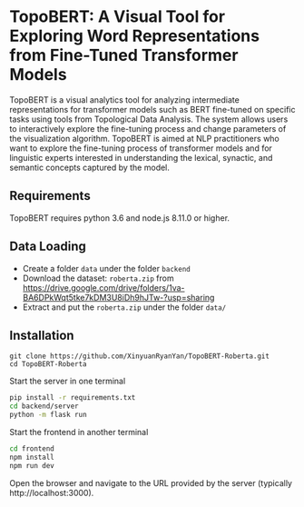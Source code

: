 # TopoBERT: A Visual Tool for Exploring Word Representations from Fine-Tuned Transformer Models

TopoBERT is a visual analytics tool for analyzing intermediate representations for transformer models such as BERT fine-tuned on specific tasks using tools from Topological Data Analysis.
The system allows users to interactively explore the fine-tuning process and change parameters of the visualization algorithm.
TopoBERT is aimed at NLP practitioners who want to explore the fine-tuning process of transformer models and for linguistic experts interested in understanding the lexical, synactic, and semantic concepts captured by the model.

## Requirements
TopoBERT requires python 3.6 and node.js 8.11.0 or higher.

## Data Loading
 * Create a folder ```data``` under the folder ```backend```
 * Download the dataset: ```roberta.zip``` from https://drive.google.com/drive/folders/1va-BA6DPkWqt5tke7kDM3U8iDh9hJTw-?usp=sharing 
 * Extract and put the ```roberta.zip```  under the folder  ```data/```

## Installation

```
git clone https://github.com/XinyuanRyanYan/TopoBERT-Roberta.git
cd TopoBERT-Roberta
```


Start the server in one terminal 

```bash
pip install -r requirements.txt
cd backend/server
python -m flask run
```

Start the frontend in another terminal

```bash
cd frontend
npm install
npm run dev
```

Open the browser and navigate to the URL provided by the server (typically http://localhost:3000).
